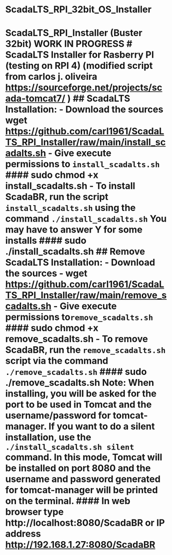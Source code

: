 # ScadaLTS_RPI_32bit_OS_Installer
# ScadaLTS_RPI_Installer (Buster 32bit) WORK IN PROGRESS   # ScadaLTS Installer for Rasberry PI (testing on RPI 4) (modified script from carlos j. oliveira https://sourceforge.net/projects/scada-tomcat7/ )    ## ScadaLTS Installation: - Download the sources    wget https://github.com/carl1961/ScadaLTS_RPI_Installer/raw/main/install_scadalts.sh  - Give execute permissions to `install_scadalts.sh`   #### sudo chmod +x install_scadalts.sh  - To install ScadaBR, run the script `install_scadalts.sh` using the command `./install_scadalts.sh` You may have to answer Y for some installs #### sudo ./install_scadalts.sh  ## Remove ScadaLTS Installation: - Download the sources  -  wget https://github.com/carl1961/ScadaLTS_RPI_Installer/raw/main/remove_scadalts.sh  - Give execute permissions to`remove_scadalts.sh`    #### sudo chmod +x remove_scadalts.sh  - To remove ScadaBR, run the `remove_scadalts.sh` script via the command `./remove_scadalts.sh`  #### sudo ./remove_scadalts.sh  Note: When installing, you will be asked for the port to be used in Tomcat and the username/password for tomcat-manager. If you want to do a silent installation, use the `./install_scadalts.sh silent` command. In this mode, Tomcat will be installed on port 8080 and the username and password generated for tomcat-manager will be printed on the terminal.   #### In web browser type   http://localhost:8080/ScadaBR  or IP address http://192.168.1.27:8080/ScadaBR
